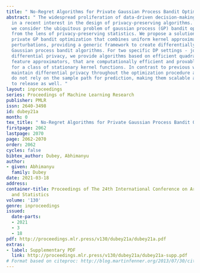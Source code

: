```yaml
---
title: " No-Regret Algorithms for Private Gaussian Process Bandit Optimization "
abstract: " The widespread proliferation of data-driven decision-making has ushered
  in a recent interest in the design of privacy-preserving algorithms. In this paper,
  we consider the ubiquitous problem of gaussian process (GP) bandit optimization
  from the lens of privacy-preserving statistics. We propose a solution for differentially
  private GP bandit optimization that combines uniform kernel approximation with random
  perturbations, providing a generic framework to create differentially-private (DP)
  Gaussian process bandit algorithms. For two specific DP settings - joint and local
  differential privacy, we provide algorithms based on efficient quadrature Fourier
  feature approximators, that are computationally efficient and provably no-regret
  for a class of stationary kernel functions. In contrast to previous work, our algorithms
  maintain differential privacy throughout the optimization procedure and critically
  do not rely on the sample path for prediction, making them scalable and straightforward
  to release as well. "
layout: inproceedings
series: Proceedings of Machine Learning Research
publisher: PMLR
issn: 2640-3498
id: dubey21a
month: 0
tex_title: " No-Regret Algorithms for Private Gaussian Process Bandit Optimization "
firstpage: 2062
lastpage: 2070
page: 2062-2070
order: 2062
cycles: false
bibtex_author: Dubey, Abhimanyu
author:
- given: Abhimanyu
  family: Dubey
date: 2021-03-18
address: 
container-title: Proceedings of The 24th International Conference on Artificial Intelligence
  and Statistics
volume: '130'
genre: inproceedings
issued:
  date-parts:
  - 2021
  - 3
  - 18
pdf: http://proceedings.mlr.press/v130/dubey21a/dubey21a.pdf
extras:
- label: Supplementary PDF
  link: http://proceedings.mlr.press/v130/dubey21a/dubey21a-supp.pdf
# Format based on citeproc: http://blog.martinfenner.org/2013/07/30/citeproc-yaml-for-bibliographies/
---
```

